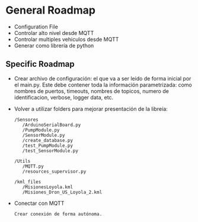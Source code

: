 # General Roadmap
* Configuration File
* Controlar alto nivel desde MQTT
* Controlar multiples vehiculos desde MQTT
* Generar como librería de python

## Specific Roadmap
* Crear archivo de configuración: el que va a ser leido de forma inicial por el main.py. Este debe contener toda la información parametrizada: como nombres de puertos, timeouts, nombres de topicos, numero de identificacion, verbose, logger data, etc.

* Volver a utilizar folders para mejorar presentación de la libreía:

      /Sensores
         /ArduinoSerialBoard.py
         /PumpModule.py
         /SensorModule.py
         /create_database.py
         /test_PumpModule.py
         /test_SensorModule.py
      
      /Utils
         /MQTT.py
         /resources_supervisor.py
         
      /kml_files
         /MisionesLoyola.kml
         /Misiones_Dron_US_Loyola_2.kml
         
* Conectar con MQTT

      Crear conexión de forma autónoma.